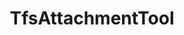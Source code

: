 ---
optionsClassName: TfsAttachmentToolOptions
optionsClassFullName: MigrationTools.Tools.TfsAttachmentToolOptions
configurationSamples:
- name: defaults
  description: 
  code: >-
    {
      "MigrationTools": {
        "CommonTools": {
          "TfsAttachmentTool": {
            "Enabled": "True",
            "ExportBasePath": "c:\\temp\\WorkItemAttachmentExport",
            "MaxAttachmentSize": "480000000",
            "RefName": "TfsAttachmentTool"
          }
        }
      }
    }
  sampleFor: MigrationTools.Tools.TfsAttachmentToolOptions
- name: sample
  description: 
  code: >-
    {
      "MigrationTools": {
        "CommonToolsSamples": {
          "TfsAttachmentTool": {
            "Enabled": "True",
            "ExportBasePath": "c:\\temp\\WorkItemAttachmentExport",
            "MaxAttachmentSize": "480000000",
            "RefName": "TfsAttachmentTool"
          }
        }
      }
    }
  sampleFor: MigrationTools.Tools.TfsAttachmentToolOptions
- name: classic
  description: 
  code: >-
    {
      "$type": "TfsAttachmentToolOptions",
      "Enabled": true,
      "ExportBasePath": "c:\\temp\\WorkItemAttachmentExport",
      "MaxAttachmentSize": 480000000
    }
  sampleFor: MigrationTools.Tools.TfsAttachmentToolOptions
description: missng XML code comments
className: TfsAttachmentTool
typeName: Tools
architecture: 
options:
- parameterName: Enabled
  type: Boolean
  description: If set to `true` then the tool will run. Set to `false` and the processor will not run.
  defaultValue: missng XML code comments
- parameterName: ExportBasePath
  type: String
  description: '`AttachmentMigration` is set to true then you need to specify a working path for attachments to be saved locally.'
  defaultValue: C:\temp\Migration\
- parameterName: MaxAttachmentSize
  type: Int32
  description: '`AttachmentMigration` is set to true then you need to specify a max file size for upload in bites. For Azure DevOps Services the default is 480,000,000 bites (60mb), for TFS its 32,000,000 bites (4mb).'
  defaultValue: 480000000
status: missng XML code comments
processingTarget: missng XML code comments
classFile: /src/MigrationTools.Clients.AzureDevops.ObjectModel/Tools/TfsAttachmentTool.cs
optionsClassFile: /src/MigrationTools.Clients.AzureDevops.ObjectModel/Tools/TfsAttachmentToolOptions.cs

redirectFrom:
- /Reference/Tools/TfsAttachmentToolOptions/
layout: reference
toc: true
permalink: /Reference/Tools/TfsAttachmentTool/
title: TfsAttachmentTool
categories:
- Tools
- 
topics:
- topic: notes
  path: /docs/Reference/Tools/TfsAttachmentTool-notes.md
  exists: false
  markdown: ''
- topic: introduction
  path: /docs/Reference/Tools/TfsAttachmentTool-introduction.md
  exists: false
  markdown: ''

---